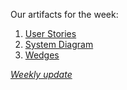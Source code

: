 Our artifacts for the week:

1. [User Stories](https://github.com/Cash-Economy/BMGF/blob/master/Artifacts/elements/User%20Stories.md)
2. [System Diagram](https://github.com/Cash-Economy/BMGF/blob/master/Artifacts/System%20Diagram.jpg)
3. [Wedges](https://github.com/Cash-Economy/BMGF/blob/master/Artifacts/elements/Wedges.md)

[*Weekly update*](https://github.com/Cash-Economy/BMGF/blob/master/Weekly-Status-Report/8.29%20to%209.4)
